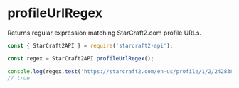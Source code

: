 # profileUrlRegex

Returns regular expression matching StarCraft2.com profile URLs.

```js
const { StarCraft2API } = require('starcraft2-api');

const regex = StarCraft2API.profileUrlRegex();

console.log(regex.test('https://starcraft2.com/en-us/profile/1/2/242838'));
// true
```